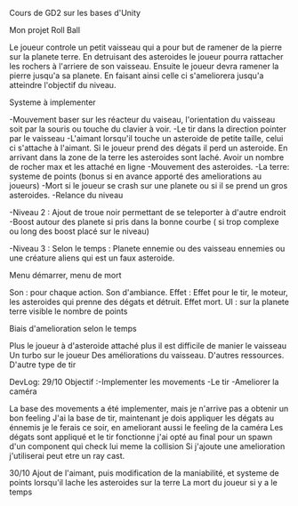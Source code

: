 Cours de GD2 sur les bases d'Unity


Mon projet Roll Ball 

Le joueur controle un petit vaisseau qui a pour but de ramener de la pierre sur la planete terre. En detruisant des asteroides le joueur pourra rattacher les rochers à l'arriere de son vaisseau. Ensuite le joueur devra ramener la pierre jusqu'a sa planete. En faisant ainsi celle ci s'ameliorera jusqu'a atteindre l'objectif du niveau.

Systeme à implementer

-Mouvement baser sur les réacteur du vaiseau, l'orientation du vaisseau soit par la souris ou touche du clavier à voir.
-Le tir dans la direction pointer par le vaisseau
-L'aimant lorsqu'il touche un asteroide de petite taille, celui ci s'attache à l'aimant. Si le joueur prend des dégats il perd un asteroide. En arrivant dans la zone de la terre les asteroides sont laché. Avoir un nombre de rocher max et les attaché en ligne 
-Mouvement des asteroides.
-La terre: systeme de points (bonus si en avance apporté des ameliorations au joueurs)
-Mort si le joueur se crash sur une planete ou si il se prend un gros asteroides.
-Relance du niveau

-Niveau 2 : Ajout de troue noir permettant de se teleporter à d'autre endroit
            -Boost autour des planete si pris dans la bonne courbe ( si trop complexe ou long des boost placé sur le niveau)

-Niveau 3 : Selon le temps : Planete ennemie ou des vaisseau ennemies ou une créature aliens qui est un faux asteroide.

Menu démarrer, menu de mort 

Son : pour chaque action. Son d'ambiance.
Effet : Effet pour le tir, le moteur, les asteroides qui prenne des dégats et détruit. Effet mort. 
UI : sur la planete terre visible le nombre de points


Biais d'amelioration selon le temps 

Plus le joueur à d'asteroide attaché plus il est difficile de manier le vaisseau 
Un turbo sur le joueur 
Des améliorations du vaisseau. 
D'autres ressources. 
D'autre type de tir 



DevLog: 
29/10
Objectif :-Implementer les movements 
          -Le tir 
          -Ameliorer la caméra 
          
La base des movements a été implementer, mais je n'arrive pas a obtenir un bon feeling
J'ai la base de tir, maintenant je dois appliquer les dégats au énnemis je le ferais ce soir, en ameliorant aussi le feeling de la caméra 
Les dégats sont appliqué et le tir fonctionne j'ai opté au final pour un spawn d'un component qui check lui meme la collision
Si j'ajoute une amelioration j'utiliserai peut etre un ray cast.


30/10
Ajout de l'aimant, puis modification de la maniabilité, et systeme de points lorsqu'il lache les asteroides sur la terre 
La mort du joueur si y a le temps 


